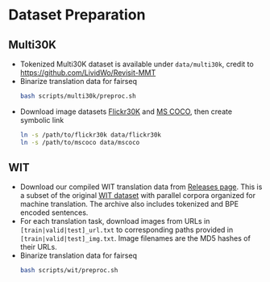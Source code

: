 # Dataset Preparation

## Multi30K

- Tokenized Multi30K dataset is available under `data/multi30k`, credit to https://github.com/LividWo/Revisit-MMT
- Binarize translation data for fairseq
  ```sh
  bash scripts/multi30k/preproc.sh
  ```
- Download image datasets [Flickr30K](http://shannon.cs.illinois.edu/DenotationGraph/) and [MS COCO](https://cocodataset.org/#download), then create symbolic link
  ```sh
  ln -s /path/to/flickr30k data/flickr30k
  ln -s /path/to/mscoco data/mscoco
  ```

## WIT

- Download our compiled WIT translation data from [Releases page](https://github.com/JerryYLi/valhalla-nmt/releases). This is a subset of the original [WIT dataset](https://github.com/google-research-datasets/wit/blob/main/DATA.md) with parallel corpora organized for machine translation. The archive also includes tokenized and BPE encoded sentences.
- For each translation task, download images from URLs in `[train|valid|test]_url.txt` to corresponding paths provided in `[train|valid|test]_img.txt`. Image filenames are the MD5 hashes of their URLs.
- Binarize translation data for fairseq
  ```sh
  bash scripts/wit/preproc.sh
  ```
